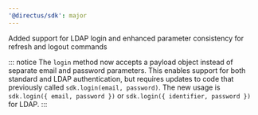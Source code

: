 ```yaml
---
'@directus/sdk': major
---
```


Added support for LDAP login and enhanced parameter consistency for refresh and logout commands

::: notice
The `login` method now accepts a payload object instead of separate email and password parameters. 
This enables support for both standard and LDAP authentication, but requires updates to code that previously called `sdk.login(email, password)`. 
The new usage is `sdk.login({ email, password })` or `sdk.login({ identifier, password })` for LDAP.
:::

